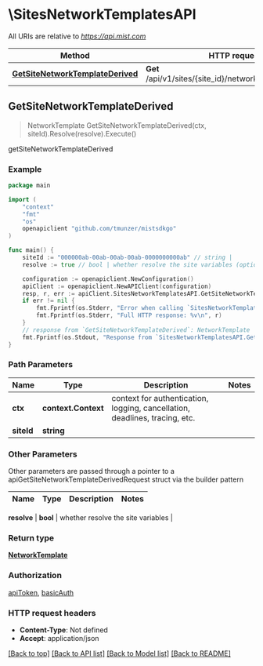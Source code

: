 # \SitesNetworkTemplatesAPI

All URIs are relative to *https://api.mist.com*

Method | HTTP request | Description
------------- | ------------- | -------------
[**GetSiteNetworkTemplateDerived**](SitesNetworkTemplatesAPI.md#GetSiteNetworkTemplateDerived) | **Get** /api/v1/sites/{site_id}/networktemplates/derived | getSiteNetworkTemplateDerived



## GetSiteNetworkTemplateDerived

> NetworkTemplate GetSiteNetworkTemplateDerived(ctx, siteId).Resolve(resolve).Execute()

getSiteNetworkTemplateDerived



### Example

```go
package main

import (
	"context"
	"fmt"
	"os"
	openapiclient "github.com/tmunzer/mistsdkgo"
)

func main() {
	siteId := "000000ab-00ab-00ab-00ab-0000000000ab" // string | 
	resolve := true // bool | whether resolve the site variables (optional)

	configuration := openapiclient.NewConfiguration()
	apiClient := openapiclient.NewAPIClient(configuration)
	resp, r, err := apiClient.SitesNetworkTemplatesAPI.GetSiteNetworkTemplateDerived(context.Background(), siteId).Resolve(resolve).Execute()
	if err != nil {
		fmt.Fprintf(os.Stderr, "Error when calling `SitesNetworkTemplatesAPI.GetSiteNetworkTemplateDerived``: %v\n", err)
		fmt.Fprintf(os.Stderr, "Full HTTP response: %v\n", r)
	}
	// response from `GetSiteNetworkTemplateDerived`: NetworkTemplate
	fmt.Fprintf(os.Stdout, "Response from `SitesNetworkTemplatesAPI.GetSiteNetworkTemplateDerived`: %v\n", resp)
}
```

### Path Parameters


Name | Type | Description  | Notes
------------- | ------------- | ------------- | -------------
**ctx** | **context.Context** | context for authentication, logging, cancellation, deadlines, tracing, etc.
**siteId** | **string** |  | 

### Other Parameters

Other parameters are passed through a pointer to a apiGetSiteNetworkTemplateDerivedRequest struct via the builder pattern


Name | Type | Description  | Notes
------------- | ------------- | ------------- | -------------

 **resolve** | **bool** | whether resolve the site variables | 

### Return type

[**NetworkTemplate**](NetworkTemplate.md)

### Authorization

[apiToken](../README.md#apiToken), [basicAuth](../README.md#basicAuth)

### HTTP request headers

- **Content-Type**: Not defined
- **Accept**: application/json

[[Back to top]](#) [[Back to API list]](../README.md#documentation-for-api-endpoints)
[[Back to Model list]](../README.md#documentation-for-models)
[[Back to README]](../README.md)

